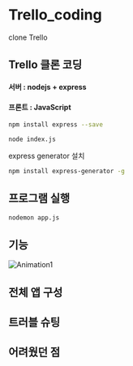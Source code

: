 # Trello_coding
clone Trello

## Trello 클론 코딩

#### 서버 : nodejs + express

#### 프론트 : JavaScript

```bash
npm install express --save
```

```bash
node index.js
```

express generator 설치

```bash
npm install express-generator -g
```

## 프로그램 실행

```bash
nodemon app.js
```



## 기능


![Animation1](https://user-images.githubusercontent.com/45963082/116801628-8c9b9900-ab46-11eb-96f6-d0628a61c80c.gif)





## 전체 앱 구성

## 트러블 슈팅

## 어려웠던 점

## 
